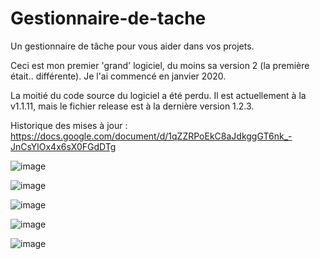 # Gestionnaire-de-tache
Un gestionnaire de tâche pour vous aider dans vos projets.

Ceci est mon premier 'grand' logiciel, du moins sa version 2 (la première était.. différente). Je l'ai commencé en janvier 2020.

La moitié du code source du logiciel a été perdu. Il est actuellement à la v1.1.11, mais le fichier release est à la dernière version 1.2.3.

Historique des mises à jour : https://docs.google.com/document/d/1qZZRPoEkC8aJdkggGT6nk_-JnCsYlOx4x6sX0FGdDTg

![image](https://user-images.githubusercontent.com/56195432/159142328-1ea558c5-de91-46b9-bcd3-3a307063bc7e.png)

![image](https://user-images.githubusercontent.com/56195432/159142337-4257b3e1-f6d8-42eb-8eb0-85a2349f4856.png)

![image](https://user-images.githubusercontent.com/56195432/159142339-a6be047b-9a83-414d-a6e1-ce4df2b6e0ef.png)

![image](https://user-images.githubusercontent.com/56195432/159142340-7b88bf93-2177-4485-919b-ab53e89b72cd.png)

![image](https://user-images.githubusercontent.com/56195432/159142341-ff223d8a-12e1-407b-80d4-9a1e0fad42db.png)
